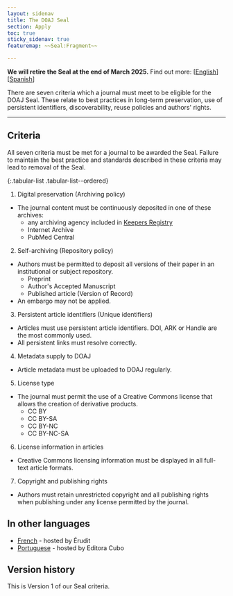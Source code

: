 ```yaml
---
layout: sidenav
title: The DOAJ Seal
section: Apply
toc: true
sticky_sidenav: true
featuremap: ~~Seal:Fragment~~

---
```


**We will retire the Seal at the end of March 2025.** Find out more: [[English](https://blog.doaj.org/2025/01/08/results-of-our-community-consultation-forthcoming-changes-to-our-metadata-part-ii/)]  [[Spanish](https://blog.doaj.org/2025/01/17/resultados-de-nuestra-consulta-comunitaria-retiro-del-sello-cambios-en-nuestros-metadatos-parte-ii/)]

There are seven criteria which a journal must meet to be eligible for the DOAJ Seal. These relate to best practices in long-term preservation, use of persistent identifiers, discoverability, reuse policies and authors' rights.

---

## Criteria

All seven criteria must be met for a journal to be awarded the Seal. Failure to maintain the best practice and standards described in these criteria may lead to removal of the Seal.

{:.tabular-list .tabular-list--ordered}
1. Digital preservation (Archiving policy)
  - The journal content must be continuously deposited in one of these archives:
    - any archiving agency included in [Keepers Registry](https://keepers.issn.org/keepers)
    - Internet Archive
    - PubMed Central
2. Self-archiving (Repository policy)
  - Authors must be permitted to deposit all versions of their paper in an institutional or subject repository.
    - Preprint
    - Author's Accepted Manuscript
    - Published article (Version of Record)
  - An embargo may not be applied.
3. Persistent article identifiers (Unique identifiers)
  - Articles must use persistent article identifiers. DOI, ARK or Handle are the most commonly used.
  - All persistent links must resolve correctly.
4. Metadata supply to DOAJ
  - Article metadata must be uploaded to DOAJ regularly.
5. License type
  - The journal must permit the use of a Creative Commons license that allows the creation of derivative products.
    - CC BY
    - CC BY-SA
    - CC BY-NC
    - CC BY-NC-SA
6. License information in articles
  - Creative Commons licensing information must be displayed in all full-text article formats.
7. Copyright and publishing rights
  -  Authors must retain unrestricted copyright and all publishing rights when publishing under any license permitted by the journal.

## In other languages

- [French](https://www.erudit.org/public/documents/sceauDOAJ.pdf) - hosted by Érudit
- [Portuguese](https://www.editoracubo.com.br/wp-content/uploads/2024/04/o-Selo-DOAJ.pdf) - hosted by Editora Cubo

## Version history

This is Version 1 of our Seal criteria.
